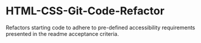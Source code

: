 # HTML-CSS-Git-Code-Refactor
Refactors starting code to adhere to pre-defined accessibility requirements presented in the readme acceptance criteria. 
